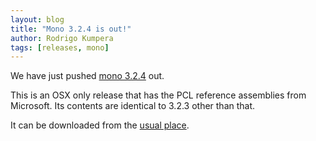 ```yaml
---
layout: blog
title: "Mono 3.2.4 is out!"
author: Rodrigo Kumpera
tags: [releases, mono]
---
```


We have just pushed [mono 3.2.4](/docs/about-mono/releases/3.2.4/) out.

This is an OSX only release that has the PCL reference assemblies from Microsoft. Its contents are identical to 3.2.3 other than that.

It can be downloaded from the [usual place](/download/).
